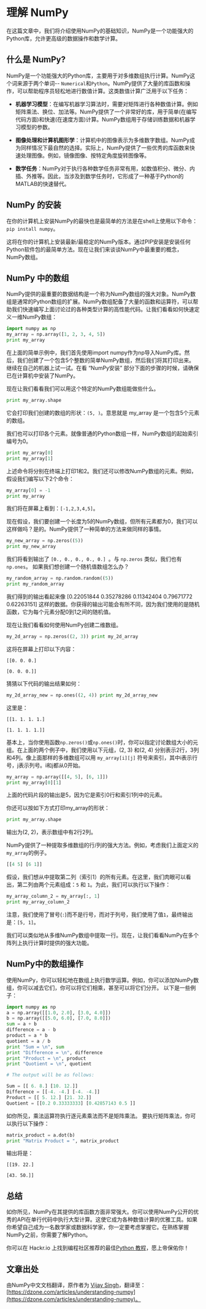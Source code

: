 <title>理解numpy - <%-__DOC_NAME__ %></title>
<meta name="keywords" content="理解numpy,什么是numpy,numpy入门" />

# 理解 NumPy

在这篇文章中，我们将介绍使用NumPy的基础知识，NumPy是一个功能强大的Python库，允许更高级的数据操作和数学计算。

## 什么是 NumPy?

NumPy是一个功能强大的Python库，主要用于对多维数组执行计算。NumPy这个词来源于两个单词-- ``Numerical``和``Python``。NumPy提供了大量的库函数和操作，可以帮助程序员轻松地进行数值计算。这类数值计算广泛用于以下任务：

- **机器学习模型**：在编写机器学习算法时，需要对矩阵进行各种数值计算。例如矩阵乘法、换位、加法等。NumPy提供了一个非常好的库，用于简单(在编写代码方面)和快速(在速度方面)计算。NumPy数组用于存储训练数据和机器学习模型的参数。

- **图像处理和计算机图形学**：计算机中的图像表示为多维数字数组。NumPy成为同样情况下最自然的选择。实际上，NumPy提供了一些优秀的库函数来快速处理图像。例如，镜像图像、按特定角度旋转图像等。

- **数学任务**：NumPy对于执行各种数学任务非常有用，如数值积分、微分、内插、外推等。因此，当涉及到数学任务时，它形成了一种基于Python的MATLAB的快速替代。

## NumPy 的安装

在你的计算机上安装NumPy的最快也是最简单的方法是在shell上使用以下命令：``pip install numpy``。

这将在你的计算机上安装最新/最稳定的NumPy版本。通过PIP安装是安装任何Python软件包的最简单方法。现在让我们来谈谈NumPy中最重要的概念，NumPy数组。

## NumPy 中的数组

NumPy提供的最重要的数据结构是一个称为NumPy数组的强大对象。NumPy数组是通常的Python数组的扩展。NumPy数组配备了大量的函数和运算符，可以帮助我们快速编写上面讨论过的各种类型计算的高性能代码。让我们看看如何快速定义一维NumPy数组：

```python
import numpy as np 
my_array = np.array([1, 2, 3, 4, 5]) 
print my_array
```

在上面的简单示例中，我们首先使用import numpy作为np导入NumPy库。然后，我们创建了一个包含5个整数的简单NumPy数组，然后我们将其打印出来。继续在自己的机器上试一试。在看 “NumPy安装” 部分下面的步骤的时候，请确保已在计算机中安装了NumPy。

现在让我们看看我们可以用这个特定的NumPy数组能做些什么。

```python
print my_array.shape
```

它会打印我们创建的数组的形状：``(5, )``。意思就是 my_array 是一个包含5个元素的数组。

我们也可以打印各个元素。就像普通的Python数组一样，NumPy数组的起始索引编号为0。

```python
print my_array[0]
print my_array[1]
```

上述命令将分别在终端上打印1和2。我们还可以修改NumPy数组的元素。例如，假设我们编写以下2个命令：

```python
my_array[0] = -1
print my_array
```

我们将在屏幕上看到：``[-1,2,3,4,5]``。

现在假设，我们要创建一个长度为5的NumPy数组，但所有元素都为0，我们可以这样做吗？是的。NumPy提供了一种简单的方法来做同样的事情。

```python
my_new_array = np.zeros((5)) 
print my_new_array
```

我们将看到输出了 ``[0., 0., 0., 0., 0.] ``。与 ``np.zeros`` 类似，我们也有 ``np.ones``。 如果我们想创建一个随机值数组怎么办？

```python
my_random_array = np.random.random((5))
print my_random_array
```

我们得到的输出看起来像 [0.22051844 0.35278286 0.11342404 0.79671772 0.62263151] 这样的数据。你获得的输出可能会有所不同，因为我们使用的是随机函数，它为每个元素分配0到1之间的随机值。

现在让我们看看如何使用NumPy创建二维数组。

```python
my_2d_array = np.zeros((2, 3)) print my_2d_array
```

这将在屏幕上打印以下内容：

```
[[0. 0. 0.]

[0. 0. 0.]]
```

猜猜以下代码的输出结果如何：

```python
my_2d_array_new = np.ones((2, 4)) print my_2d_array_new
```

这里是：

```
[[1. 1. 1. 1.]

[1. 1. 1. 1.]]
```

基本上，当你使用函数``np.zeros()``或``np.ones()``时，你可以指定讨论数组大小的元组。在上面的两个例子中，我们使用以下元组，(2, 3) 和(2, 4) 分别表示2行，3列和4列。像上面那样的多维数组可以用 ``my_array[i][j]`` 符号来索引，其中i表示行号，j表示列号。i和j都从0开始。

```python
my_array = np.array([[4, 5], [6, 1]])
print my_array[0][1]
```

上面的代码片段的输出是5，因为它是索引0行和索引1列中的元素。

你还可以按如下方式打印my_array的形状：

```python
print my_array.shape
```

输出为(2, 2)，表示数组中有2行2列。

NumPy提供了一种提取多维数组的行/列的强大方法。例如，考虑我们上面定义的``my_array``的例子。

```python
[[4 5] [6 1]]
```

假设，我们想从中提取第二列（索引1）的所有元素。在这里，我们肉眼可以看出，第二列由两个元素组成：``5`` 和 ``1``。为此，我们可以执行以下操作：

```python
my_array_column_2 = my_array[:, 1] 
print my_array_column_2
```

注意，我们使用了冒号(``:``)而不是行号，而对于列号，我们使用了值``1``，最终输出是：``[5, 1]``。

我们可以类似地从多维NumPy数组中提取一行。现在，让我们看看NumPy在多个阵列上执行计算时提供的强大功能。

## NumPy中的数组操作

使用NumPy，你可以轻松地在数组上执行数学运算。例如，你可以添加NumPy数组，你可以减去它们，你可以将它们相乘，甚至可以将它们分开。 以下是一些例子：

```python
import numpy as np 
a = np.array([[1.0, 2.0], [3.0, 4.0]]) 
b = np.array([[5.0, 6.0], [7.0, 8.0]]) 
sum = a + b 
difference = a - b 
product = a * b 
quotient = a / b 
print "Sum = \n", sum 
print "Difference = \n", difference 
print "Product = \n", product 
print "Quotient = \n", quotient 

# The output will be as follows: 

Sum = [[ 6. 8.] [10. 12.]]
Difference = [[-4. -4.] [-4. -4.]]
Product = [[ 5. 12.] [21. 32.]]
Quotient = [[0.2 0.33333333] [0.42857143 0.5 ]]
```

如你所见，乘法运算符执行逐元素乘法而不是矩阵乘法。 要执行矩阵乘法，你可以执行以下操作：

```python
matrix_product = a.dot(b) 
print "Matrix Product = ", matrix_product
```

输出将是：

```
[[19. 22.]

[43. 50.]]
```

## 总结

如你所见，NumPy在其提供的库函数方面非常强大。你可以使用NumPy公开的优秀的API在单行代码中执行大型计算。这使它成为各种数值计算的优雅工具。如果你希望自己成为一名数学家或数据科学家，你一定要考虑掌握它。在熟练掌握NumPy之前，你需要了解Python。

你可以在 Hackr.io 上找到编程社区推荐的最佳[Python 教程](https://hackr.io/tutorials/learn-python)，愿上帝保佑你！

## 文章出处

由NumPy中文文档翻译，原作者为 [Vijay Singh](https://dzone.com/users/3404598/vijayhackr.html)，翻译至：[https://dzone.com/articles/understanding-numpy](https://dzone.com/articles/understanding-numpy)。